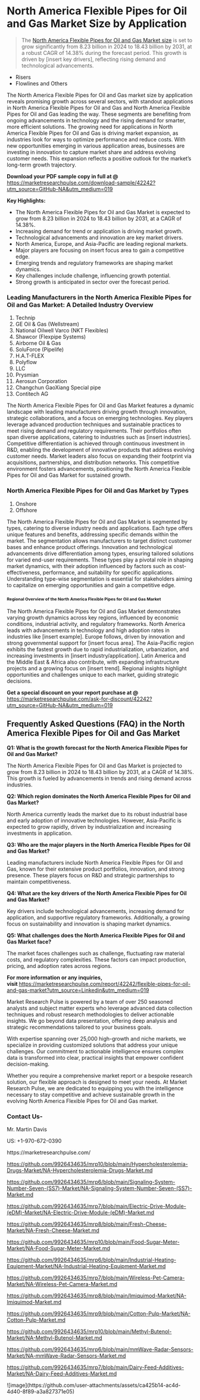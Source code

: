 <h1>North America Flexible Pipes for Oil and Gas Market&nbsp;Size by Application</h1><blockquote><p>The <a href="https://marketresearchpulse.com/download-sample/42242?utm_source=GitHub-NA&amp;utm_medium=019">North America Flexible Pipes for Oil and Gas Market size</a> is set to grow significantly from 8.23 billion in 2024 to 18.43 billion by 2031, at a robust CAGR of 14.38% during the forecast period. This growth is driven by [insert key drivers], reflecting rising demand and technological advancements.</p></blockquote><ul><li>Risers<li> Flowlines and Others</li></ul><p>The North America Flexible Pipes for Oil and Gas market size by application reveals promising growth across several sectors, with standout applications in North America Flexible Pipes for Oil and Gas and North America Flexible Pipes for Oil and Gas leading the way. These segments are benefiting from ongoing advancements in technology and the rising demand for smarter, more efficient solutions. The growing need for applications in North America Flexible Pipes for Oil and Gas is driving market expansion, as industries look for ways to optimize performance and reduce costs. With new opportunities emerging in various application areas, businesses are investing in innovation to capture market share and address evolving customer needs. This expansion reflects a positive outlook for the market’s long-term growth trajectory.</p><p><strong>Download your PDF sample copy in full at @ </strong><a href="https://marketresearchpulse.com/download-sample/42242?utm_source=GitHub-NA&amp;utm_medium=019">https://marketresearchpulse.com/download-sample/42242?utm_source=GitHub-NA&amp;utm_medium=019</a></p><p><strong>Key Highlights: </strong></p><ul><li>The North America Flexible Pipes for Oil and Gas Market is expected to grow from 8.23 billion in 2024 to 18.43 billion by 2031, at a CAGR of 14.38%.</li><li>Increasing demand for trend or application is driving market growth.</li><li>Technological advancements and innovation are key market drivers.</li><li>North America, Europe, and Asia-Pacific are leading regional markets.</li><li>Major players are focusing on insert focus area to gain a competitive edge.</li><li>Emerging trends and regulatory frameworks are shaping market dynamics.</li><li>Key challenges include challenge, influencing growth potential.</li><li>Strong growth is anticipated in sector over the forecast period.</li></ul><h3>Leading Manufacturers in the North America Flexible Pipes for Oil and Gas Market: A Detailed Industry Overview</h3><ol><li>Technip</li><li>GE Oil & Gas (Wellstream)</li><li>National Oilwell Varco (NKT Flexibles)</li><li>Shawcor (Flexpipe Systems)</li><li>Airborne Oil & Gas</li><li>SoluForce (Pipelife)</li><li>H.A.T-FLEX</li><li>Polyflow</li><li>LLC</li><li>Prysmian</li><li>Aerosun Corporation</li><li>Changchun GaoXiang Special pipe</li><li>Contitech AG</li></ol><div class="flex max-w-full flex-col flex-grow"><div class="min-h-8 text-message flex w-full flex-col items-end gap-2 whitespace-normal break-words [.text-message+&amp;]:mt-5" dir="auto" data-message-author-role="assistant" data-message-id="fd8432e4-4910-450d-b182-61b7bfb0a01f" data-message-model-slug="gpt-4o"><div class="flex w-full flex-col gap-1 empty:hidden first:pt-[3px]"><div class="markdown prose w-full break-words dark:prose-invert light"><p>The North America Flexible Pipes for Oil and Gas Market features a dynamic landscape with leading manufacturers driving growth through innovation, strategic collaborations, and a focus on emerging technologies. Key players leverage advanced production techniques and sustainable practices to meet rising demand and regulatory requirements. Their portfolios often span diverse applications, catering to industries such as [insert industries]. Competitive differentiation is achieved through continuous investment in R&amp;D, enabling the development of innovative products that address evolving customer needs. Market leaders also focus on expanding their footprint via acquisitions, partnerships, and distribution networks. This competitive environment fosters advancements, positioning the North America Flexible Pipes for Oil and Gas Market for sustained growth.</p></div></div></div></div><h3>North America Flexible Pipes for Oil and Gas Market by Types</h3><ol><li>Onshore<li> Offshore</li></ol><div class="flex max-w-full flex-col flex-grow"><div class="min-h-8 text-message flex w-full flex-col items-end gap-2 whitespace-normal break-words [.text-message+&amp;]:mt-5" dir="auto" data-message-author-role="assistant" data-message-id="084470be-0bb7-4664-bddf-5156b4f41249" data-message-model-slug="gpt-4o-mini"><div class="flex w-full flex-col gap-1 empty:hidden first:pt-[3px]"><div class="markdown prose w-full break-words dark:prose-invert light"><p>The North America Flexible Pipes for Oil and Gas Market is segmented by types, catering to diverse industry needs and applications. Each type offers unique features and benefits, addressing specific demands within the market. The segmentation allows manufacturers to target distinct customer bases and enhance product offerings. Innovation and technological advancements drive differentiation among types, ensuring tailored solutions for varied end-user requirements. These types play a pivotal role in shaping market dynamics, with their adoption influenced by factors such as cost-effectiveness, performance, and suitability for specific applications. Understanding type-wise segmentation is essential for stakeholders aiming to capitalize on emerging opportunities and gain a competitive edge.</p></div></div></div></div><h3><span style="font-size: 11px;">Regional Overview of the North America Flexible Pipes for Oil and Gas Market</span></h3><div class="flex max-w-full flex-col flex-grow"><div class="min-h-8 text-message flex w-full flex-col items-end gap-2 whitespace-normal break-words [.text-message+&amp;]:mt-5" dir="auto" data-message-author-role="assistant" data-message-id="e9038762-ce64-4e30-91c9-9bd413514231" data-message-model-slug="gpt-4o-mini"><div class="flex w-full flex-col gap-1 empty:hidden first:pt-[3px]"><div class="markdown prose w-full break-words dark:prose-invert light"><p>The North America Flexible Pipes for Oil and Gas Market demonstrates varying growth dynamics across key regions, influenced by economic conditions, industrial activity, and regulatory frameworks. North America leads with advancements in technology and high adoption rates in industries like [insert example]. Europe follows, driven by innovation and strong governmental support for [insert focus area]. The Asia-Pacific region exhibits the fastest growth due to rapid industrialization, urbanization, and increasing investments in [insert industry/application]. Latin America and the Middle East &amp; Africa also contribute, with expanding infrastructure projects and a growing focus on [insert trend]. Regional insights highlight opportunities and challenges unique to each market, guiding strategic decisions.</p></div></div></div></div><p><strong>Get a special discount on your report purchase at @ </strong><a href="https://marketresearchpulse.com/ask-for-discount/42242?utm_source=GitHub-NA&amp;utm_medium=019">https://marketresearchpulse.com/ask-for-discount/42242?utm_source=GitHub-NA&amp;utm_medium=019</a></p><h2>Frequently Asked Questions (FAQ) in the North America Flexible Pipes for Oil and Gas Market</h2><p><strong>Q1: What is the growth forecast for the North America Flexible Pipes for Oil and Gas Market?</strong></p><p>The North America Flexible Pipes for Oil and Gas Market is projected to grow from 8.23 billion in 2024 to 18.43 billion by 2031, at a CAGR of 14.38%. This growth is fueled by advancements in trends and rising demand across industries.</p><p><strong>Q2: Which region dominates the North America Flexible Pipes for Oil and Gas Market?</strong></p><p>North America currently leads the market due to its robust industrial base and early adoption of innovative technologies. However, Asia-Pacific is expected to grow rapidly, driven by industrialization and increasing investments in application.</p><p><strong>Q3: Who are the major players in the North America Flexible Pipes for Oil and Gas Market?</strong></p><p>Leading manufacturers include North America Flexible Pipes for Oil and Gas, known for their extensive product portfolios, innovation, and strong presence. These players focus on R&amp;D and strategic partnerships to maintain competitiveness.</p><p><strong>Q4: What are the key drivers of the North America Flexible Pipes for Oil and Gas Market?</strong></p><p>Key drivers include technological advancements, increasing demand for application, and supportive regulatory frameworks. Additionally, a growing focus on sustainability and innovation is shaping market dynamics.</p><p><strong>Q5: What challenges does the North America Flexible Pipes for Oil and Gas Market face?</strong></p><p>The market faces challenges such as challenge, fluctuating raw material costs, and regulatory complexities. These factors can impact production, pricing, and adoption rates across regions.</p><p><strong>For more information or any inquiries, visit&nbsp;</strong><a href="https://marketresearchpulse.com/report/42242/flexible-pipes-for-oil-and-gas-market?utm_source=Linkedin&utm_medium=019">https://marketresearchpulse.com/report/42242/flexible-pipes-for-oil-and-gas-market?utm_source=Linkedin&utm_medium=019</a></p><p>Market Research Pulse is powered by a team of over 250 seasoned analysts and subject matter experts who leverage advanced data collection techniques and robust research methodologies to deliver actionable insights. We go beyond data presentation, offering deep analysis and strategic recommendations tailored to your business goals.</p><p>With expertise spanning over 25,000 high-growth and niche markets, we specialize in providing customized solutions that address your unique challenges. Our commitment to actionable intelligence ensures complex data is transformed into clear, practical insights that empower confident decision-making.</p><p>Whether you require a comprehensive market report or a bespoke research solution, our flexible approach is designed to meet your needs. At Market Research Pulse, we are dedicated to equipping you with the intelligence necessary to stay competitive and achieve sustainable growth in the evolving North America Flexible Pipes for Oil and Gas market.</p><h3><strong>Contact Us-</strong></h3><p>Mr. Martin Davis</p><p>US: +1-970-672-0390</p><p>https://marketresearchpulse.com/</p><p><a href="https://github.com/9926434635/mrp10/blob/main/Hypercholesterolemia-Drugs-Market/NA-Hypercholesterolemia-Drugs-Market.md">https://github.com/9926434635/mrp10/blob/main/Hypercholesterolemia-Drugs-Market/NA-Hypercholesterolemia-Drugs-Market.md</a></p><p><a href="https://github.com/9926434635/mrp6/blob/main/Signaling-System-Number-Seven-(SS7)-Market/NA-Signaling-System-Number-Seven-(SS7)-Market.md">https://github.com/9926434635/mrp6/blob/main/Signaling-System-Number-Seven-(SS7)-Market/NA-Signaling-System-Number-Seven-(SS7)-Market.md</a></p><p><a href="https://github.com/9926434635/mrp7/blob/main/Electric-Drive-Module-(eDM)-Market/NA-Electric-Drive-Module-(eDM)-Market.md">https://github.com/9926434635/mrp7/blob/main/Electric-Drive-Module-(eDM)-Market/NA-Electric-Drive-Module-(eDM)-Market.md</a></p><p><a href="https://github.com/9926434635/mrp8/blob/main/Fresh-Cheese-Market/NA-Fresh-Cheese-Market.md">https://github.com/9926434635/mrp8/blob/main/Fresh-Cheese-Market/NA-Fresh-Cheese-Market.md</a></p><p><a href="https://github.com/9926434635/mrp10/blob/main/Food-Sugar-Meter-Market/NA-Food-Sugar-Meter-Market.md">https://github.com/9926434635/mrp10/blob/main/Food-Sugar-Meter-Market/NA-Food-Sugar-Meter-Market.md</a></p><p><a href="https://github.com/9926434635/mrp6/blob/main/Industrial-Heating-Equipment-Market/NA-Industrial-Heating-Equipment-Market.md">https://github.com/9926434635/mrp6/blob/main/Industrial-Heating-Equipment-Market/NA-Industrial-Heating-Equipment-Market.md</a></p><p><a href="https://github.com/9926434635/mrp7/blob/main/Wireless-Pet-Camera-Market/NA-Wireless-Pet-Camera-Market.md">https://github.com/9926434635/mrp7/blob/main/Wireless-Pet-Camera-Market/NA-Wireless-Pet-Camera-Market.md</a></p><p><a href="https://github.com/9926434635/mrp8/blob/main/Imiquimod-Market/NA-Imiquimod-Market.md">https://github.com/9926434635/mrp8/blob/main/Imiquimod-Market/NA-Imiquimod-Market.md</a></p><p><a href="https://github.com/9926434635/mrp9/blob/main/Cotton-Pulp-Market/NA-Cotton-Pulp-Market.md">https://github.com/9926434635/mrp9/blob/main/Cotton-Pulp-Market/NA-Cotton-Pulp-Market.md</a></p><p><a href="https://github.com/9926434635/mrp10/blob/main/Methyl-Butenol-Market/NA-Methyl-Butenol-Market.md">https://github.com/9926434635/mrp10/blob/main/Methyl-Butenol-Market/NA-Methyl-Butenol-Market.md</a></p><p><a href="https://github.com/9926434635/mrp6/blob/main/mmWave-Radar-Sensors-Market/NA-mmWave-Radar-Sensors-Market.md">https://github.com/9926434635/mrp6/blob/main/mmWave-Radar-Sensors-Market/NA-mmWave-Radar-Sensors-Market.md</a></p><p><a href="https://github.com/9926434635/mrp7/blob/main/Dairy-Feed-Additives-Market/NA-Dairy-Feed-Additives-Market.md">https://github.com/9926434635/mrp7/blob/main/Dairy-Feed-Additives-Market/NA-Dairy-Feed-Additives-Market.md</a></p>
![image](https://github.com/user-attachments/assets/ca425b14-ac4d-4d40-8f89-a3a827371e05)
